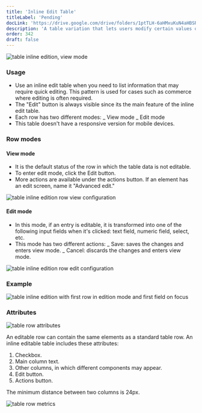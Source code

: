 ```yaml
---
title: 'Inline Edit Table'
titleLabel: 'Pending'
docLink: 'https://drive.google.com/drive/folders/1ptTLH-6aHMxuKuN4aHBSRGfUGg_A-RfH?usp=sharing'
description: 'A table variation that lets users modify certain values of the entry without going to the detail page.'
order: 342
draft: false
---
```


![table inline edition, view mode](/images/lexicon/TableInlineEdition.jpg)

### Usage

-   Use an inline edit table when you need to list information that may require quick editing. This pattern is used for cases such as commerce where editing is often required.
-   The "Edit" button is always visible since its the main feature of the inline edit table.
-   Each row has two different modes:
    _ View mode
    _ Edit mode
-   This table doesn't have a responsive version for mobile devices.

### Row modes

#### View mode

-   It is the default status of the row in which the table data is not editable.
-   To enter edit mode, click the Edit button.
-   More actions are available under the actions button. If an element has an edit screen, name it "Advanced edit."

![table inline edition row view configuration](/images/lexicon/TableInlineEditRowView.jpg)

#### Edit mode

-   In this mode, if an entry is editable, it is transformed into one of the following input fields when it's clicked: text field, numeric field, select, etc.
-   This mode has two different actions:
    _ Save: saves the changes and enters view mode.
    _ Cancel: discards the changes and enters view mode.

![table inline edition row edit configuration](/images/lexicon/TableInlineEditRowEdit.jpg)

### Example

![table inline edition with first row in edition mode and first field on focus](/images/lexicon/TableInlineEditionFocus.jpg)

### Attributes

![table row attributes](/images/lexicon/TableInlineEditRowDesc.jpg)

An editable row can contain the same elements as a standard table row. An inline editable table includes these attributes:

1. Checkbox.
2. Main column text.
3. Other columns, in which different components may appear.
4. Edit button.
5. Actions button.

The minimum distance between two columns is 24px.

![table row metrics](/images/lexicon/TableInlineEditRowMetrics1.jpg)
